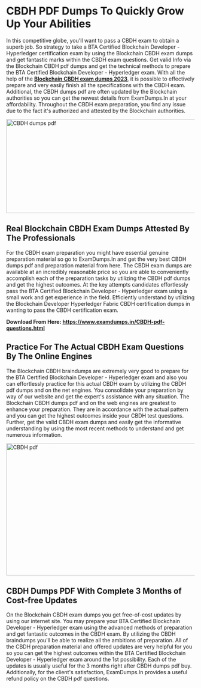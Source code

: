 <h1><strong>CBDH PDF Dumps To Quickly Grow Up Your Abilities</strong></h1>
<p>In this competitive globe, you'll want to pass a CBDH exam to obtain a superb job. So strategy to take a BTA Certified Blockchain Developer - Hyperledger certification exam by using the Blockchain CBDH exam dumps and get fantastic marks within the CBDH exam questions. Get valid Info via the Blockchain CBDH pdf dumps and get the technical methods to prepare the BTA Certified Blockchain Developer - Hyperledger exam. With all the help of the <strong><a href="https://www.examdumps.in/CBDH-pdf-questions.html">Blockchain CBDH exam dumps 2023</a></strong>, it is possible to effectively prepare and very easily finish all the specifications with the CBDH exam. Additional, the CBDH dumps pdf are often updated by the Blockchain authorities so you can get the newest details from ExamDumps.In at your affordability. Throughout the CBDH exam preparation, you find any issue due to the fact it's authorized and attested by the Blockchain authorities.</p>
<p><img src="https://i.ibb.co/zxJwW90/Copy-of-Online-Classes-Twitter-header-post-Made-with-Poster-My-Wall-1.png" alt="CBDH dumps pdf" width="750" height="250" /></p>
<h2><strong>Real Blockchain CBDH Exam Dumps Attested By The Professionals</strong></h2>
<p>For the CBDH exam preparation you might have essential genuine preparation material so go to ExamDumps.In and get the very best CBDH dumps pdf and preparation material from here. The CBDH exam dumps are available at an incredibly reasonable price so you are able to conveniently accomplish each of the preparation tasks by utilizing the CBDH pdf dumps and get the highest outcomes. At the key attempts candidates effortlessly pass the BTA Certified Blockchain Developer - Hyperledger exam using a small work and get experience in the field. Efficiently understand by utilizing the Blockchain Developer Hyperledger Fabric CBDH certification dumps in wanting to pass the CBDH certification exam.</p>
<p><strong>Download From Here:&nbsp;<a href="https://www.examdumps.in/CBDH-pdf-questions.html">https://www.examdumps.in/CBDH-pdf-questions.html</a></strong></p>
<h2><strong>Practice For The Actual CBDH Exam Questions By The Online Engines</strong></h2>
<p>The Blockchain CBDH braindumps are extremely very good to prepare for the BTA Certified Blockchain Developer - Hyperledger exam and also you can effortlessly practice for this actual CBDH exam by utilizing the CBDH pdf dumps and on the net engines. You consolidate your preparation by way of our website and get the expert's assistance with any situation. The Blockchain CBDH dumps pdf and on the web engines are greatest to enhance your preparation. They are in accordance with the actual pattern and you can get the highest outcomes inside your CBDH test questions. Further, get the valid CBDH exam dumps and easily get the informative understanding by using the most recent methods to understand and get numerous information.</p>
<p><a href="https://www.examdumps.in/CBDH-pdf-questions.html"><img src="https://i.ibb.co/QkNtdwY/Copy-of-Zoom-Online-Classes-Facebook-Share-Po-Made-with-Poster-My-Wall-1.jpg" alt="CBDH pdf" width="670" height="352" /></a></p>
<h2><strong>CBDH Dumps PDF With Complete 3 Months of Cost-free Updates</strong></h2>
<p>On the Blockchain CBDH exam dumps you get free-of-cost updates by using our internet site. You may prepare your BTA Certified Blockchain Developer - Hyperledger exam using the advanced methods of preparation and get fantastic outcomes in the CBDH exam. By utilizing the CBDH braindumps you'll be able to realize all the ambitions of preparation. All of the CBDH preparation material and offered updates are very helpful for you so you can get the highest outcomes within the BTA Certified Blockchain Developer - Hyperledger exam around the 1st possibility. Each of the updates is usually useful for the 3 months right after CBDH dumps pdf buy. Additionally, for the client's satisfaction, ExamDumps.In provides a useful refund policy on the CBDH pdf questions.</p>
